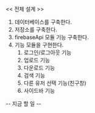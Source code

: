 << 전체 설계 >>

1. 데이터베이스를 구축한다.
2. 저장소를 구축한다.
3. firebaseApi 모듈 기능 구축한다.
4. 기능 모듈을 구현한다.
    1) 로그인/로그아웃 기능
    2) 업로드 기능
    3) 다운로드 기능
    4) 검색 기능
    5) 다른 유저 선택 기능(친구창)
    6) 사이드바 기능

-- 지금 할 일 --



